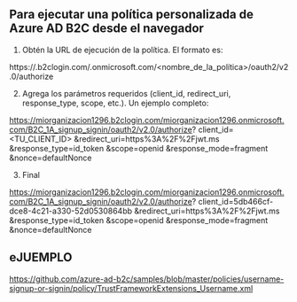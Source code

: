 ## Para ejecutar una política personalizada de Azure AD B2C desde el navegador


1. Obtén la URL de ejecución de la política. El formato es:

https://<tu-tenant>.b2clogin.com/<tu-tenant>.onmicrosoft.com/<nombre_de_la_política>/oauth2/v2.0/authorize


2. Agrega los parámetros requeridos (client_id, redirect_uri, response_type, scope, etc.). Un ejemplo completo:

https://miorganizacion1296.b2clogin.com/miorganizacion1296.onmicrosoft.com/B2C_1A_signup_signin/oauth2/v2.0/authorize?
client_id=<TU_CLIENT_ID>
&redirect_uri=https%3A%2F%2Fjwt.ms
&response_type=id_token
&scope=openid
&response_mode=fragment
&nonce=defaultNonce


3. Final 

https://miorganizacion1296.b2clogin.com/miorganizacion1296.onmicrosoft.com/B2C_1A_signup_signin/oauth2/v2.0/authorize?
client_id=5db466cf-dce8-4c21-a330-52d0530864bb
&redirect_uri=https%3A%2F%2Fjwt.ms
&response_type=id_token
&scope=openid
&response_mode=fragment
&nonce=defaultNonce


## eJUEMPLO

https://github.com/azure-ad-b2c/samples/blob/master/policies/username-signup-or-signin/policy/TrustFrameworkExtensions_Username.xml